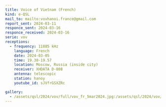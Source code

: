 ```yaml
---
title: Voice of Vietnam (French)
kind: e-QSL
mail_to: mailto:vovhanoi.france@gmail.com
report_sent: 2024-03-11
responce_sent: 2024-03-16
responce_received: 2024-03-16
serie: vov
receptions:
  - frequency: 11885 kHz
    language: French
    date: 2024-03-05
    time: 19.30-19.57
    location: Moscow, Russia (inside city)
    receiver: XHDATA D-808
    antenna: telescopic
    station: hanoy
    youtube_id: sJVfrGSXZRc

gallery:
  - /assets/qsl/2024/vov/full/vov_fr_5mar2024.jpg:/assets/qsl/2024/vov/small/vov_fr_5mar2024.jpg
---
```


